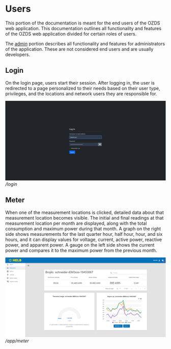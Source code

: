 # Users

This portion of the documentation is meant for the end users of the OZDS web
application. This documentation outlines all functionality and features of the
OZDS web application divided for certain roles of users.

The [admin](./admin/index.md) portion describes all functionality and features
for administrators of the application. These are not considered end users and
are usually developers.

## Login

On the login page, users start their session. After logging in, the user is
redirected to a page personalized to their needs based on their user type,
privileges, and the locations and network users they are responsible for.

![Login](../assets/login.png) _/login_

## Meter

When one of the measurement locations is clicked, detailed data about that
measurement location becomes visible. The initial and final readings at that
measurement location per month are displayed, along with the total consumption
and maximum power during that month. A graph on the right side shows
measurements for the last quarter hour, half hour, hour, and six hours, and it
can display values for voltage, current, active power, reactive power, and
apparent power. A gauge on the left side shows the current power and compares it
to the maximum power from the previous month.

![Meter](../assets/meter.png) _/app/meter_
